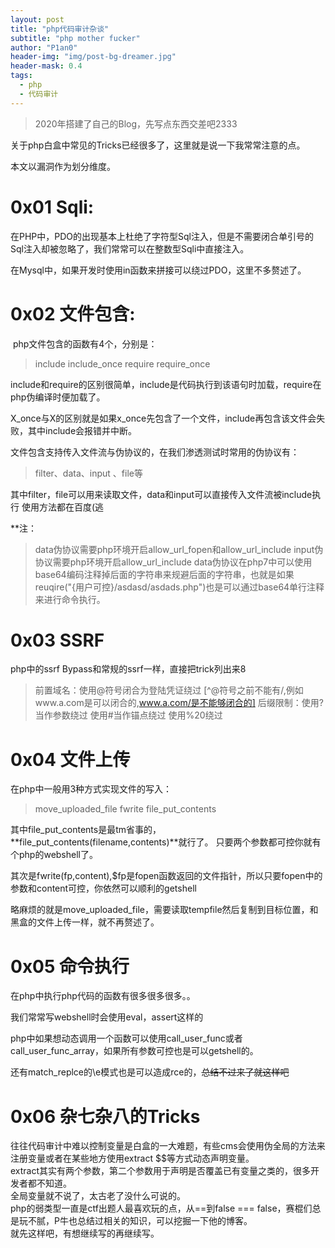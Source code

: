 ```yaml
---
layout: post
title: "php代码审计杂谈"
subtitle: "php mother fucker"
author: "P1an0"
header-img: "img/post-bg-dreamer.jpg"
header-mask: 0.4
tags:
  - php
  - 代码审计
---
```


> 2020年搭建了自己的Blog，先写点东西交差吧2333

关于php白盒中常见的Tricks已经很多了，这里就是说一下我常常注意的点。

本文以漏洞作为划分维度。

0x01 Sqli:
========
​	在PHP中，PDO的出现基本上杜绝了字符型Sql注入，但是不需要闭合单引号的Sql注入却被忽略了，我们常常可以在整数型Sqli中直接注入。

​	在Mysql中，如果开发时使用in函数来拼接可以绕过PDO，这里不多赘述了。

0x02 文件包含:
========

​	php文件包含的函数有4个，分别是：
> include
> include_once
> require
> require_once

​	include和require的区别很简单，include是代码执行到该语句时加载，require在php伪编译时便加载了。

​	X_once与X的区别就是如果x_once先包含了一个文件，include再包含该文件会失败，其中include会报错并中断。

​	文件包含支持传入文件流与伪协议的，在我们渗透测试时常用的伪协议有：  
>filter、data、input 、file等

其中filter，file可以用来读取文件，data和input可以直接传入文件流被include执行
使用方法都在百度(逃

**注：  
>data伪协议需要php环境开启allow_url_fopen和allow_url_include
>input伪协议需要php环境开启allow_url_include
>data伪协议在php7中可以使用base64编码注释掉后面的字符串来规避后面的字符串，也就是如果reuqire("{用户可控}/asdasd/asdads.php")也是可以通过base64单行注释来进行命令执行。

0x03 SSRF
====
php中的ssrf Bypass和常规的ssrf一样，直接把trick列出来8  

>前置域名：使用@符号闭合为登陆凭证绕过
>[^@符号之前不能有/,例如www.a.com是可以闭合的,www.a.com/是不能够闭合的]
>后缀限制：使用?当作参数绕过 使用#当作锚点绕过 使用%20绕过

0x04 文件上传
====
在php中一般用3种方式实现文件的写入：

>move_uploaded_file
>fwrite
>file_put_contents

其中file_put_contents是最tm省事的，**file_put_contents(filename,contents)**就行了。
只要两个参数都可控你就有个php的webshell了。

其次是fwrite(fp,content),$fp是fopen函数返回的文件指针，所以只要fopen中的参数和content可控，你依然可以顺利的getshell

略麻烦的就是move_uploaded_file，需要读取tempfile然后复制到目标位置，和黑盒的文件上传一样，就不再赘述了。

0x05 命令执行
====
在php中执行php代码的函数有很多很多很多。。

我们常常写webshell时会使用eval，assert这样的

php中如果想动态调用一个函数可以使用call_user_func或者call_user_func_array，如果所有参数可控也是可以getshell的。

还有match_replce的\e模式也是可以造成rce的，~~总结不过来了就这样吧~~

0x06 杂七杂八的Tricks
====
往往代码审计中难以控制变量是白盒的一大难题，有些cms会使用伪全局的方法来注册变量或者在某些地方使用extract $$等方式动态声明变量。  
extract其实有两个参数，第二个参数用于声明是否覆盖已有变量之类的，很多开发者都不知道。  
全局变量就不说了，太古老了没什么可说的。  
php的弱类型一直是ctf出题人最喜欢玩的点，从==到false === false，赛棍们总是玩不腻，P牛也总结过相关的知识，可以挖掘一下他的博客。  
就先这样吧，有想继续写的再继续写。





